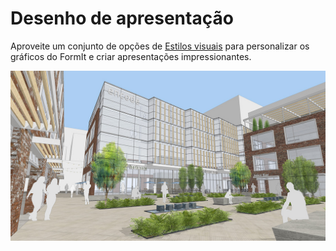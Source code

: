 # Desenho de apresentação

Aproveite um conjunto de opções de [Estilos visuais](../tool-library/visual-styles.md) para personalizar os gráficos do FormIt e criar apresentações impressionantes.

![](../.gitbook/assets/screen1.jpg)
